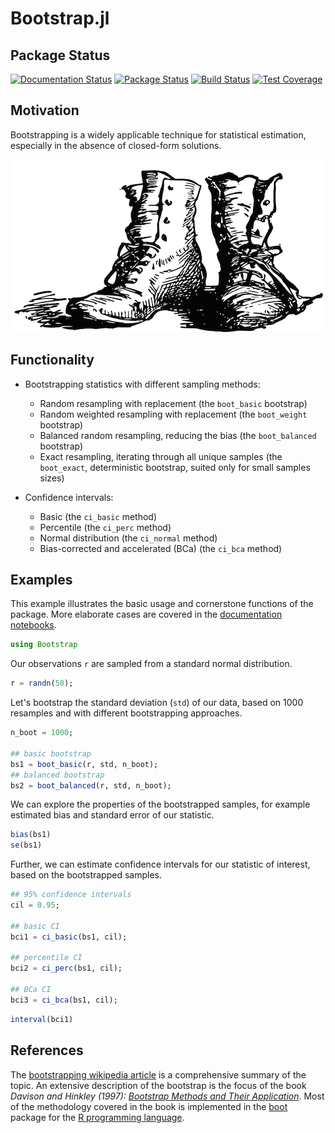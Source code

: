 # Bootstrap.jl

## Package Status

[![Documentation Status](https://readthedocs.org/projects/bootstrapjl/badge/?version=latest)](https://readthedocs.org/projects/bootstrapjl/?badge=latest)
[![Package Status](http://pkg.julialang.org/badges/Bootstrap_release.svg)](http://pkg.julialang.org/?pkg=Bootstrap&ver=release)
[![Build Status](https://travis-ci.org/julian-gehring/Bootstrap.jl.svg?branch=master)](https://travis-ci.org/julian-gehring/Bootstrap.jl)
[![Test Coverage](https://img.shields.io/coveralls/julian-gehring/Bootstrap.jl.svg)](https://coveralls.io/r/julian-gehring/Bootstrap.jl)


## Motivation

Bootstrapping is a widely applicable technique for statistical estimation,
especially in the absence of closed-form solutions.

![img](doc/bootstraps.png)

## Functionality

-   Bootstrapping statistics with different sampling methods:
    -   Random resampling with replacement (the `boot_basic` bootstrap)
    -   Random weighted resampling with replacement (the `boot_weight` bootstrap)
    -   Balanced random resampling, reducing the bias (the `boot_balanced` bootstrap)
    -   Exact resampling, iterating through all unique samples (the `boot_exact`,
        deterministic bootstrap, suited only for small samples sizes)

-   Confidence intervals:
    -   Basic (the `ci_basic` method)
    -   Percentile (the `ci_perc` method)
    -   Normal distribution (the `ci_normal` method)
    -   Bias-corrected and accelerated (BCa) (the `ci_bca` method)

## Examples

This example illustrates the basic usage and cornerstone functions of the package.
More elaborate cases are covered in the [documentation notebooks](doc/notebooks.md).

```julia
using Bootstrap
```

Our observations `r` are sampled from a standard normal distribution.

```julia
r = randn(50);
```

Let's bootstrap the standard deviation (`std`) of our data, based on 1000
resamples and with different bootstrapping approaches.

```julia
n_boot = 1000;

## basic bootstrap
bs1 = boot_basic(r, std, n_boot);
## balanced bootstrap
bs2 = boot_balanced(r, std, n_boot);
```

We can explore the properties of the bootstrapped samples, for example estimated
bias and standard error of our statistic.

```julia
bias(bs1)
se(bs1)
```

Further, we can estimate confidence intervals for our statistic of interest,
based on the bootstrapped samples.

```julia
## 95% confidence intervals
cil = 0.95;

## basic CI
bci1 = ci_basic(bs1, cil);

## percentile CI
bci2 = ci_perc(bs1, cil);

## BCa CI
bci3 = ci_bca(bs1, cil);
```

```julia
interval(bci1)
```

## References

The [bootstrapping wikipedia article](https://en.wikipedia.org/wiki/Bootstrapping_(statistics)) is a comprehensive summary of the topic.  An
extensive description of the bootstrap is the focus of the book *Davison and
Hinkley (1997): [Bootstrap Methods and Their Application](http://statwww.epfl.ch/davison/BMA/)*.  Most of the
methodology covered in the book is implemented in the [boot](http://cran.r-project.org/web/packages/boot/index.html) package for the [R
programming language](http://www.r-project.org/).

